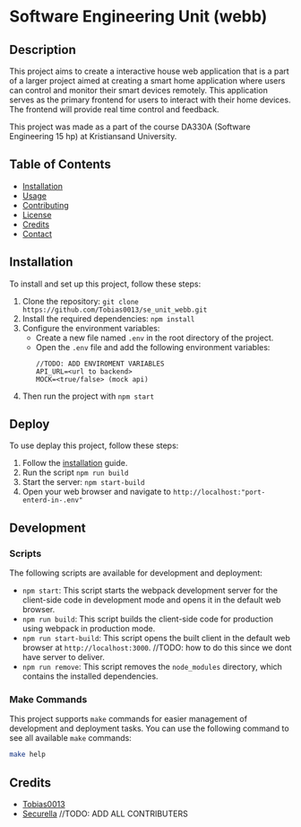 # Software Engineering Unit (webb)

## Description

This project aims to create a interactive house web application that is a part of a larger project aimed at creating a smart home application where users can control and monitor their smart devices remotely. This application serves as the primary frontend for users to interact with their home devices. The frontend will provide real time control and feedback.

This project was made as a part of the course DA330A (Software Engineering 15 hp) at Kristiansand University.

## Table of Contents

- [Installation](#installation)
- [Usage](#usage)
- [Contributing](#contributing)
- [License](#license)
- [Credits](#credits)
- [Contact](#contact)

## Installation

To install and set up this project, follow these steps:

1. Clone the repository: `git clone https://github.com/Tobias0013/se_unit_webb.git`
2. Install the required dependencies: `npm install`
3. Configure the environment variables:
   - Create a new file named `.env` in the root directory of the project.
   - Open the `.env` file and add the following environment variables:
     ```
     //TODO: ADD ENVIROMENT VARIABLES
     API_URL=<url to backend>
     MOCK=<true/false> (mock api)
     ```
4. Then run the project with `npm start`

## Deploy

To use deplay this project, follow these steps:

1. Follow the [installation](#installation) guide.
2. Run the script `npm run build`
3. Start the server: `npm start-build`
4. Open your web browser and navigate to `http://localhost:"port-enterd-in-.env"`

## Development

### Scripts

The following scripts are available for development and deployment:

- `npm start`: This script starts the webpack development server for the client-side code in development mode and opens it in the default web browser.
- `npm run build`: This script builds the client-side code for production using webpack in production mode.
- `npm run start-build`: This script opens the built client in the default web browser at `http://localhost:3000`. //TODO: how to do this since we dont have server to deliver.
- `npm run remove`: This script removes the `node_modules` directory, which contains the installed dependencies.

### Make Commands

This project supports `make` commands for easier management of development and deployment tasks. You can use the following command to see all available `make` commands:

```sh
make help
```

## Credits

- [Tobias0013](https://github.com/Tobias0013)
- [Securella](https://github.com/Securella)
  //TODO: ADD ALL CONTRIBUTERS
